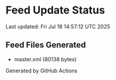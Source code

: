 # Feed Update Status
Last updated: Fri Jul 18 14:57:12 UTC 2025

## Feed Files Generated
- master.xml (80138 bytes)

Generated by GitHub Actions
